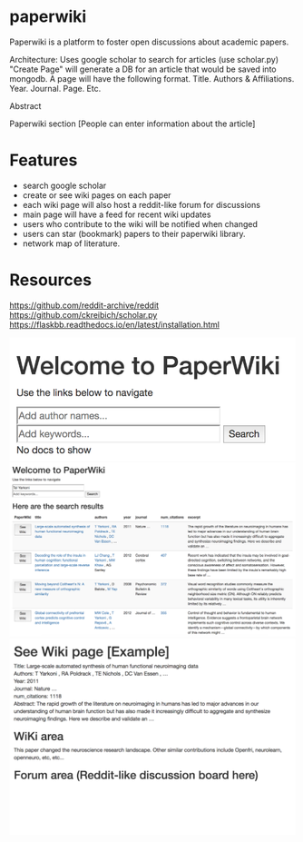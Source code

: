 # paperwiki


Paperwiki is a platform to foster open discussions about academic papers.

Architecture:
Uses google scholar to search for articles (use scholar.py)
"Create Page" will generate a DB for an article
that would be saved into mongodb.
A page will have the following format.
Title.
Authors & Affiliations.
Year. Journal. Page. Etc.

Abstract

Paperwiki section
[People can enter information about the article]


# Features
- search google scholar
- create or see wiki pages on each paper
- each wiki page will also host a reddit-like forum for discussions
- main page will have a feed for recent wiki updates
- users who contribute to the wiki will be notified when changed
- users can star (bookmark) papers to their paperwiki library.
- network map of literature.

# Resources
https://github.com/reddit-archive/reddit
https://github.com/ckreibich/scholar.py
https://flaskbb.readthedocs.io/en/latest/installation.html

![alt text](./images/1.png "Logo Title Text 1")
![alt text](./images/2.png "Logo Title Text 1")
![alt text](./images/3.png "Logo Title Text 1")
